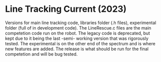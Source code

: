 # Line Tracking Current (2023)
Versions for main line tracking code, libraries folder (.h files), experimental folder (full of in development code). The LineRescue.c files are the main competetion code run on the robot. The legacy code is deprecated, but kept due to it being the last -semi- working version that was rigorously tested. The experimental is on the other end of the spectrum and is where new features are added. The release is what should be run for the final competetion and will be bug tested. 